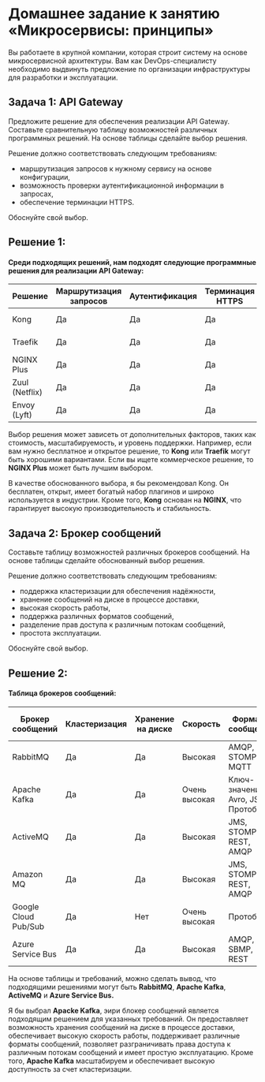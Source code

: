 # Домашнее задание к занятию «Микросервисы: принципы»

Вы работаете в крупной компании, которая строит систему на основе микросервисной архитектуры.
Вам как DevOps-специалисту необходимо выдвинуть предложение по организации инфраструктуры для разработки и эксплуатации.

## Задача 1: API Gateway 

Предложите решение для обеспечения реализации API Gateway. Составьте сравнительную таблицу возможностей различных программных решений. На основе таблицы сделайте выбор решения.

Решение должно соответствовать следующим требованиям:
- маршрутизация запросов к нужному сервису на основе конфигурации,
- возможность проверки аутентификационной информации в запросах,
- обеспечение терминации HTTPS.

Обоснуйте свой выбор.  

## Решение 1: 
 
#### **Среди подходящих решений, нам подходят следующие программные решения для реализации API Gateway:**
  
| Решение          | Маршрутизация запросов | Аутентификация | Терминация HTTPS | Стоимость/Бесплатность |
|------------------|------------------------|----------------|------------------|-------------------------|
| Kong             | Да                     | Да             | Да               | Бесплатно (Open Source)  |
| Traefik          | Да                     | Да             | Да               | Бесплатно (Open Source)  |
| NGINX Plus       | Да                     | Да             | Да               | Коммерческая            |
| Zuul (Netflix)   | Да                     | Да             | Да               | Бесплатно (Open Source)  |
| Envoy (Lyft)     | Да                     | Да             | Да               | Бесплатно (Open Source)  |

Выбор решения может зависеть от дополнительных факторов, таких как стоимость, масштабируемость, и уровень поддержки. Например, если вам нужно бесплатное и открытое решение, то **Kong** или **Traefik** могут быть хорошими вариантами. Если вы ищете коммерческое решение, то **NGINX Plus** может быть лучшим выбором.

В качестве обоснованного выбора, я бы рекомендовал Kong. Он бесплатен, открыт, имеет богатый набор плагинов и широко используется в индустрии. Кроме того, **Kong** основан на **NGINX**, что гарантирует высокую производительность и стабильность.

## Задача 2: Брокер сообщений

Составьте таблицу возможностей различных брокеров сообщений. На основе таблицы сделайте обоснованный выбор решения.

Решение должно соответствовать следующим требованиям:
- поддержка кластеризации для обеспечения надёжности,
- хранение сообщений на диске в процессе доставки,
- высокая скорость работы,
- поддержка различных форматов сообщений,
- разделение прав доступа к различным потокам сообщений,
- простота эксплуатации.

Обоснуйте свой выбор.

## Решение 2: 

#### **Таблица брокеров сообщений:**
| Брокер сообщений | Кластеризация | Хранение на диске | Скорость | Форматы сообщений | Разделение прав доступа | Простота эксплуатации |
|---|---|---|---|---|---|---|
| RabbitMQ | Да | Да | Высокая | AMQP, STOMP, MQTT | Да | Средняя |
| Apache Kafka | Да | Да | Очень высокая | Ключ-значение, Avro, JSON, Протобуф | Да | Высокая |
| ActiveMQ | Да | Да | Высокая | JMS, STOMP, REST, AMQP | Да | Высокая |
| Amazon MQ | Да | Да | Высокая | JMS, STOMP, REST, AMQP | Да | Высокая |
| Google Cloud Pub/Sub | Да | Нет | Очень высокая | Протобуф | Да | Очень высокая |
| Azure Service Bus | Да | Да | Высокая | AMQP, SBMP, REST | Да | Высокая |

На основе таблицы и требований, можно сделать вывод, что подходящими решениями могут быть **RabbitMQ**, **Apache Kafka**, **ActiveMQ** и **Azure Service Bus.**

Я бы выбрал **Apacke Kafka**, эири блокер сообщений является подходящим решением для указанных требований. Он предоставляет возможность хранения сообщений на диске в процессе доставки, обеспечивает высокую скорость работы, поддерживает различные форматы сообщений, позволяет разграничивать права доступа к различным потокам сообщений и имеет простую эксплуатацию. Кроме того, **Apache Kafka** масштабируем и обеспечивает высокую доступность за счет кластеризации.

